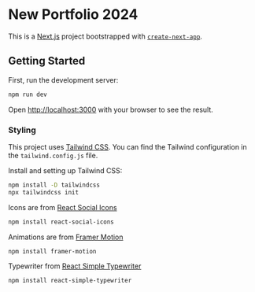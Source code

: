 # New Portfolio 2024

This is a [Next.js](https://nextjs.org/) project bootstrapped with [`create-next-app`](https://github.com/vercel/next.js/tree/canary/packages/create-next-app).

## Getting Started

First, run the development server:

```bash
npm run dev
```

Open [http://localhost:3000](http://localhost:3000) with your browser to see the result.

### Styling

This project uses [Tailwind CSS](https://tailwindcss.com/). You can find the Tailwind configuration in the `tailwind.config.js` file.

Install and setting up Tailwind CSS:

```bash
npm install -D tailwindcss
npx tailwindcss init
```

Icons are from [React Social Icons](https://www.npmjs.com/package/react-social-icons)

```bash
npm install react-social-icons
```

Animations are from [Framer Motion](https://www.framer.com/motion/)

```bash
npm install framer-motion
```

Typewriter from [React Simple Typewriter](https://www.npmjs.com/package/react-simple-typewriter)

```bash
npm install react-simple-typewriter
```
